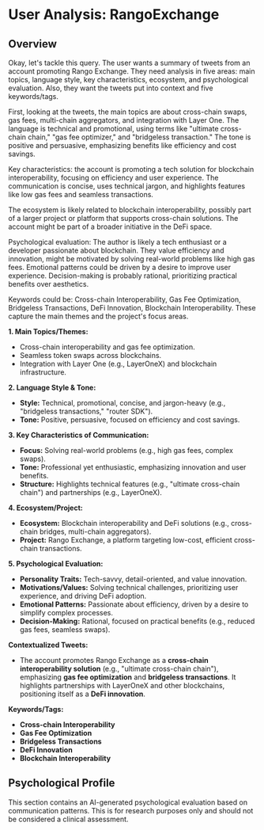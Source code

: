 # User Analysis: RangoExchange

## Overview

<think>
Okay, let's tackle this query. The user wants a summary of tweets from an account promoting Rango Exchange. They need analysis in five areas: main topics, language style, key characteristics, ecosystem, and psychological evaluation. Also, they want the tweets put into context and five keywords/tags.

First, looking at the tweets, the main topics are about cross-chain swaps, gas fees, multi-chain aggregators, and integration with Layer One. The language is technical and promotional, using terms like "ultimate cross-chain chain," "gas fee optimizer," and "bridgeless transaction." The tone is positive and persuasive, emphasizing benefits like efficiency and cost savings.

Key characteristics: the account is promoting a tech solution for blockchain interoperability, focusing on efficiency and user experience. The communication is concise, uses technical jargon, and highlights features like low gas fees and seamless transactions.

The ecosystem is likely related to blockchain interoperability, possibly part of a larger project or platform that supports cross-chain solutions. The account might be part of a broader initiative in the DeFi space.

Psychological evaluation: The author is likely a tech enthusiast or a developer passionate about blockchain. They value efficiency and innovation, might be motivated by solving real-world problems like high gas fees. Emotional patterns could be driven by a desire to improve user experience. Decision-making is probably rational, prioritizing practical benefits over aesthetics.

Keywords could be: Cross-chain Interoperability, Gas Fee Optimization, Bridgeless Transactions, DeFi Innovation, Blockchain Interoperability. These capture the main themes and the project's focus areas.
</think>

**1. Main Topics/Themes:**  
- Cross-chain interoperability and gas fee optimization.  
- Seamless token swaps across blockchains.  
- Integration with Layer One (e.g., LayerOneX) and blockchain infrastructure.  

**2. Language Style & Tone:**  
- **Style:** Technical, promotional, concise, and jargon-heavy (e.g., "bridgeless transactions," "router SDK").  
- **Tone:** Positive, persuasive, focused on efficiency and cost savings.  

**3. Key Characteristics of Communication:**  
- **Focus:** Solving real-world problems (e.g., high gas fees, complex swaps).  
- **Tone:** Professional yet enthusiastic, emphasizing innovation and user benefits.  
- **Structure:** Highlights technical features (e.g., "ultimate cross-chain chain") and partnerships (e.g., LayerOneX).  

**4. Ecosystem/Project:**  
- **Ecosystem:** Blockchain interoperability and DeFi solutions (e.g., cross-chain bridges, multi-chain aggregators).  
- **Project:** Rango Exchange, a platform targeting low-cost, efficient cross-chain transactions.  

**5. Psychological Evaluation:**  
- **Personality Traits:** Tech-savvy, detail-oriented, and value innovation.  
- **Motivations/Values:** Solving technical challenges, prioritizing user experience, and driving DeFi adoption.  
- **Emotional Patterns:** Passionate about efficiency, driven by a desire to simplify complex processes.  
- **Decision-Making:** Rational, focused on practical benefits (e.g., reduced gas fees, seamless swaps).  

**Contextualized Tweets:**  
- The account promotes Rango Exchange as a **cross-chain interoperability solution** (e.g., "ultimate cross-chain chain"), emphasizing **gas fee optimization** and **bridgeless transactions**. It highlights partnerships with LayerOneX and other blockchains, positioning itself as a **DeFi innovation**.  

**Keywords/Tags:**  
- **Cross-chain Interoperability**  
- **Gas Fee Optimization**  
- **Bridgeless Transactions**  
- **DeFi Innovation**  
- **Blockchain Interoperability**

## Psychological Profile

This section contains an AI-generated psychological evaluation based on communication patterns. This is for research purposes only and should not be considered a clinical assessment.